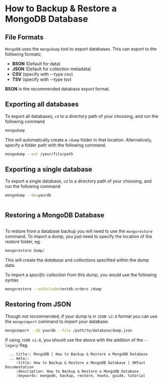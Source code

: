 # How to Backup & Restore a MongoDB Database

## File Formats

`MongoDB` uses the `mongodump` tool to export databases. This can export to the following formats;

- **BSON** (Default for data)
- **JSON** (Default for collection metadata)
- **CSV** (specify with --type csv)
- **TSV** (specify with --type tsv)

**BSON** is the recommended database export format.

## Exporting all databases

To export all databases, `cd` to a directory path of your choosing, and run the following command

```bash
mongodump
```

This will automatically create a `/dump` folder in that location. Alternatively, specify a folder path with the following command.
```bash
mongodump --out /your/file/path
``` 

## Exporting a single database

To export a single database, `cd` to a directory path of your choosing, and run the following command

```bash
mongodump --db=yourdb
```

``` note:: Commvault does not currently offer plugin/agent for MongoDB specifically, so this would only be backed up in a File Level backup.
```

## Restoring a MongoDB Database

``` warning:: If requesting a database restore from UKFast Support, please provide the directory for your database dumps. Without this, only /var/lib/mongodb would be restored.
```

To restore from a database backup you will need to use the `mongorestore` command. To import a dump, you just need to specify the location of the restore folder, eg.

```bash
mongorestore dump/
```
This will create the *database* and *collections* specified within the dump data.

To import a *specific collection* from this dump, you would use the following syntax

```bash
mongorestore --nsInclude=testdb.orders /dump
```

## Restoring from JSON

Though not recommended, if your dump is in `JSON v2.0` format you can use the `mongoimport` command to import your database.

```bash
mongoimport --db yourdb --file /path/to/database/dump.json
```
If using `JSON v1.0`, you should use the above with the addition of the `--legacy` flag.



```eval_rst
  .. title:: MongoDB | How to Backup & Restore a MongoDB Database
  .. meta::
     :title: How to Backup & Restore a MongoDB Database | UKFast Documentation
     :description: How to Backup & Restore a MongoDB Database
     :keywords: mongodb, backup, restore, howto, guide, tutorial
```
